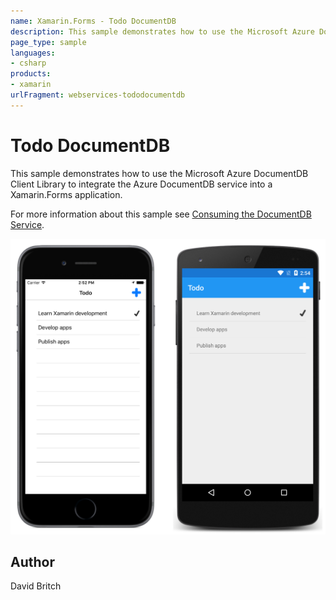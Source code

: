 ```yaml
---
name: Xamarin.Forms - Todo DocumentDB
description: This sample demonstrates how to use the Microsoft Azure DocumentDB Client Library to integrate the Azure DocumentDB service into a Xamarin.Forms...
page_type: sample
languages:
- csharp
products:
- xamarin
urlFragment: webservices-tododocumentdb
---
```

# Todo DocumentDB

This sample demonstrates how to use the Microsoft Azure DocumentDB Client Library to integrate the Azure DocumentDB service into a Xamarin.Forms application.

For more information about this sample see [Consuming the DocumentDB Service](https://developer.xamarin.com/guides/xamarin-forms/cloud-services/documentdb/consuming/).

![Todo DocumentDB application screenshot](Screenshots/01All.png "Todo DocumentDB application screenshot")

## Author

David Britch
